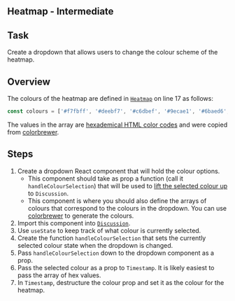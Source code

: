 ## Heatmap - Intermediate

## Task
Create a dropdown that allows users to change the colour scheme of the heatmap.

## Overview
The colours of the heatmap are defined in [`Heatmap`](../../../frontend/src/components/Heatmap.js) on line 17 as follows:
```js
const colours = ['#f7fbff', '#deebf7', '#c6dbef', '#9ecae1', '#6baed6', '#4292c6', '#2171b5', '#08519c', '#08306b']
```
The values in the array are [hexademical HTML color codes](https://htmlcolorcodes.com/) and were copied from [colorbrewer](http://colorbrewer2.org/#type=sequential&scheme=Blues&n=9).

## Steps
1. Create a dropdown React component that will hold the colour options.
    * This component should take as prop a function (call it `handleColourSelection`) that will be used to [lift the selected colour up](https://reactjs.org/docs/lifting-state-up.html) to `Discussion`.
    * This component is where you should also define the arrays of colours that correspond to the colours in the dropdown. You can use [colorbrewer](http://colorbrewer2.org/#type=sequential&scheme=BuGn&n=3) to generate the colours.
1. Import this component into [`Discussion`](../../../frontend/src/components/Discussion.js).
1. Use `useState` to keep track of what colour is currently selected.
1. Create the function `handleColourSelection` that sets the currently selected colour state when the dropdown is changed.
1. Pass `handleColourSelection` down to the dropdown component as a prop.
1. Pass the selected colour as a prop to `Timestamp`. It is likely easiest to pass the array of hex values.
1. In `Timestamp`, destructure the colour prop and set it as the colour for the heatmap.
